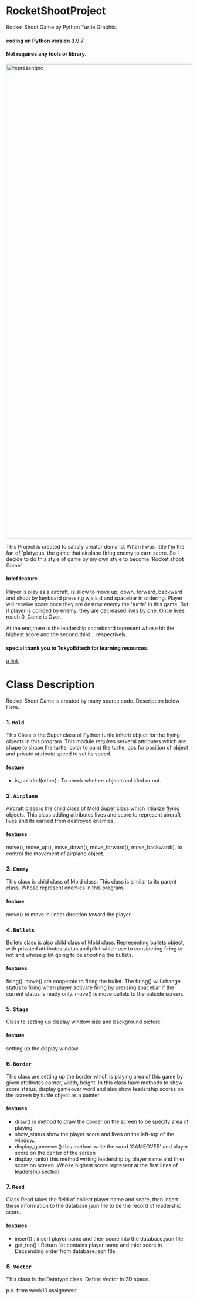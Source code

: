 # RocketShootProject

Rocket Shoot Game by Python Turtle Graphic.
#### coding on Python version 3.9.7
#### Not requires any tools or library.

<img width="1292" alt="representpic" src="https://user-images.githubusercontent.com/88821578/144994155-f4585640-fcb6-4cc4-9e62-7f0e3f3809a0.png">

This Project is created to satisfy creator demand. When I was little I'm the fan of 'platypus'
the game that airplane firing enemy to earn score. So I decide to do this style of game by my own style to become 'Rocket shoot Game'

#### brief feature
Player is play as a aircraft, is allow to move up, down, forward, backward and shoot by keyboard pressing w,a,s,d,and spacebar in ordering.
Player will receive score once they are destroy enemy the 'turtle' in this game.
But if player is collided by enemy, they are decreased lives by one.
Once lives reach 0, Game is Over.

At the end,there is the leadership scoreboard represent whose hit the highest score and the second,third...  respectively.


#### special thank you to TokyoEdtech for learning resources.
[a link](https://www.youtube.com/watch?v=Ak1IDnP5IrI&list=PLlEgNdBJEO-muprNCDYiKLZ-Kc3-p8thS)


# Class Description

Rocket Shoot Game is created by many source code. 
Description below Here.

### 1. `Mold`

This Class is the Super class of Python turtle inherit object for the flying objects in this program.
This module requires serveral attributes which are shape to shape the turtle, color to paint the turtle, pos for position of object and private attribute speed to set its speed.

#### feature
  + is_collided(other) : To check whether objects collided or not.


### 2. `Airplane`

Aircraft class is the child class of Mold Super class which intialize flying objects.
This class adding attributes lives and score to represent aircraft lives and its earned from destroyed enemies. 

#### features
 move(), move_up(), move_down(), move_forward(), move_backward(). to control the movement of airplane object.

### 3. `Enemy`

This class is child class of Mold class. This class is similar to its parent class. Whose represent enemies in this program.

#### feature
move() to move in linear direction toward the player.

### 4. `Bullets`

Bullets class is also child class of Mold class. Representing bullets object, with privated attributes status and pilot which use to considering firing or not and whose pilot going to be shooting the bullets.

#### features
firing(), move() are cooperate to firing the bullet. The firing() will change status to firing when player activate firing by pressing spacebar if the current status is ready only. move() is move bullets to the outside screen.

### 5. `Stage`

Class to setting up display window size and background picture.

#### feature
setting up the display window.

### 6. `Border`

This class are setting up the border which is playing area of this game by given attributes corner, width, height. In this class have methods to show score status, display gameover word and also show leadership scores on the screen by turtle object as a painter.

#### features
+ draw() is method to draw the border on the screen to be specify area of playing.
+ show_status show the player score and lives on the left-top of the window.
+ display_gameover() this method write the word 'GAMEOVER' and player score on the center of the screen
+ display_rank() this method writing leadership by player name and thier score on screen. Whose highest score represent at the first lines of leadership section.


### 7. `Read`

Class Read takes the field of collect player name and score, then insert these information to the database json file to be the record of leadership score.

#### features
+ insert() : insert player name and their score into the database.json file.
+ get_top() : Return list contains player name and thier score in Decsending order from database.json file.

### 8. `Vector`

This class is the Datatype class. Define Vector in 2D space.

p.s. from week10 assignment


